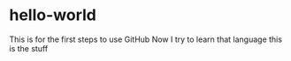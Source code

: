 # hello-world
This is for the first steps to use GitHub
Now I try to learn that language
this is the stuff
